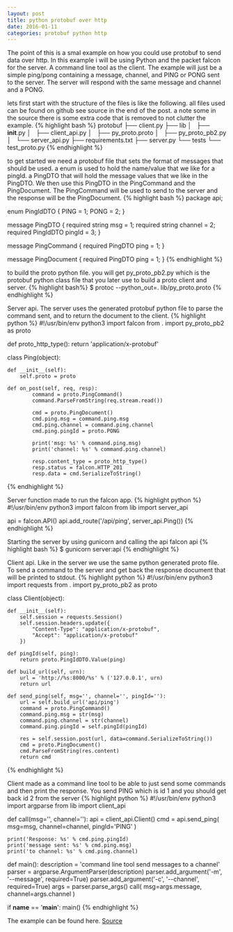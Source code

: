```yaml
---
layout: post
title: python protobuf over http
date: 2016-01-11
categories: protobuf python http
---
```


The point of this is a smal example on how you could use protobuf to send data over http. In this example i will be using Python and the packet falcon for the server. A command line tool as the client. The example will just be a simple ping/pong containing a message, channel, and PING or PONG sent to the server. The server will respond with the same message and channel and a PONG.

lets first start with the structure of the files is like the following. all files used can be found on github see source in the end of the post. a note some in the source there is some extra code that is removed to not clutter the example.
{% highlight bash %}
protobuf
├── client.py
├── lib
│   ├── __init__.py
│   ├── client_api.py
│   ├── py_proto.proto
│   ├── py_proto_pb2.py
│   └── server_api.py
├── requirements.txt
├── server.py
└── tests
    └── test_proto.py
{% endhighlight %}


to get started we need a protobuf file that sets the format of messages that should be used.
a enum is used to hold the name/value that we like for a pingId. a PingDTO that will hold the message values that we like in the PingDTO. We then use this PingDTO in the PingCommand and the PingDocument. The PingCommand will be used to send to the server and the response will be the PingDocument.
{% highlight bash %}
package api;

enum PingIdDTO {
    PING = 1;
    PONG = 2;
}

message PingDTO {
    required string msg = 1;
    required string channel = 2;
    required PingIdDTO pingId = 3;
}

message PingCommand {
    required PingDTO ping = 1;
}

message PingDocument {
    required PingDTO ping = 1;
}
{% endhighlight %}

to build the proto python file. you will get py\_proto\_pb2.py which is the protobuf python class file that you later  use to build a proto client and server.
{% highlight bash%}
$ protoc --python_out=. lib/py_proto.proto
{% endhighlight %}


Server api. The server uses the generated protobuf python file to parse the command sent, and to return the document to the client.
{% highlight python %}
#!/usr/bin/env python3
import falcon
from . import py_proto_pb2 as proto

def proto_http_type():
    return 'application/x-protobuf'

class Ping(object):

    def __init__(self):
        self.proto = proto

    def on_post(self, req, resp):
            command = proto.PingCommand()
            command.ParseFromString(req.stream.read())

            cmd = proto.PingDocument()
            cmd.ping.msg = command.ping.msg
            cmd.ping.channel = command.ping.channel
            cmd.ping.pingId = proto.PONG

            print('msg: %s' % command.ping.msg)
            print('channel: %s' % command.ping.channel)

            resp.content_type = proto_http_type()
            resp.status = falcon.HTTP_201
            resp.data = cmd.SerializeToString()
{% endhighlight %}


Server function made to run the falcon app.
{% highlight python %}
#!/usr/bin/env python3
import falcon
from lib import server_api

api = falcon.API()
api.add_route('/api/ping', server_api.Ping())
{% endhighlight %}


Starting the server by using gunicorn and calling the api falcon api
{% highlight bash %}
$ gunicorn server:api
{% endhighlight %}


Client api. Like in the server we use the same python generated proto file. To send a command to the server and get back the response document that will be printed to stdout.
{% highlight python %}
#!/usr/bin/env python3
import requests
from . import py_proto_pb2 as proto

class Client(object):

    def __init__(self):
        self.session = requests.Session()
        self.session.headers.update({
            "Content-Type": "application/x-protobuf",
            "Accept": "application/x-protobuf"
        })

    def pingId(self, ping):
        return proto.PingIdDTO.Value(ping)

    def build_url(self, urn):
        url = 'http://%s:8000/%s' % ('127.0.0.1', urn)
        return url

    def send_ping(self, msg='', channel='', pingId=''):
        url = self.build_url('api/ping')
        command = proto.PingCommand()
        command.ping.msg = str(msg)
        command.ping.channel = str(channel)
        command.ping.pingId = self.pingId(pingId)

        res = self.session.post(url, data=command.SerializeToString())
        cmd = proto.PingDocument()
        cmd.ParseFromString(res.content)
        return cmd
{% endhighlight %}


Client made as a command line tool to be able to just send some commands and then print the response. You send PING which is id 1 and you should get back id 2 from the server
{% highlight python %}
#!/usr/bin/env python3
import argparse
from lib import client_api

def call(msg='', channel=''):
    api = client_api.Client()
    cmd = api.send_ping(
        msg=msg,
        channel=channel,
        pingId='PING'
        )

    print('Response: %s' % cmd.ping.pingId)
    print('message sent: %s' % cmd.ping.msg)
    print('to channel: %s' % cmd.ping.channel)

def main():
    description = 'command line tool send messages to a channel'
    parser = argparse.ArgumentParser(description)
    parser.add_argument('-m', '--message', required=True)
    parser.add_argument('-c', '--channel', required=True)
    args = parser.parse_args()
    call(
        msg=args.message,
        channel=args.channel
        )

if __name__ == '__main__':
    main()
{% endhighlight %}


The example can be found here. [Source](https://github.com/mad01/examples/tree/master/protobuf)
